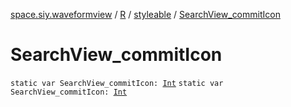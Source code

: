 [space.siy.waveformview](../../index.md) / [R](../index.md) / [styleable](index.md) / [SearchView_commitIcon](./-search-view_commit-icon.md)

# SearchView_commitIcon

`static var SearchView_commitIcon: `[`Int`](https://kotlinlang.org/api/latest/jvm/stdlib/kotlin/-int/index.html)
`static var SearchView_commitIcon: `[`Int`](https://kotlinlang.org/api/latest/jvm/stdlib/kotlin/-int/index.html)